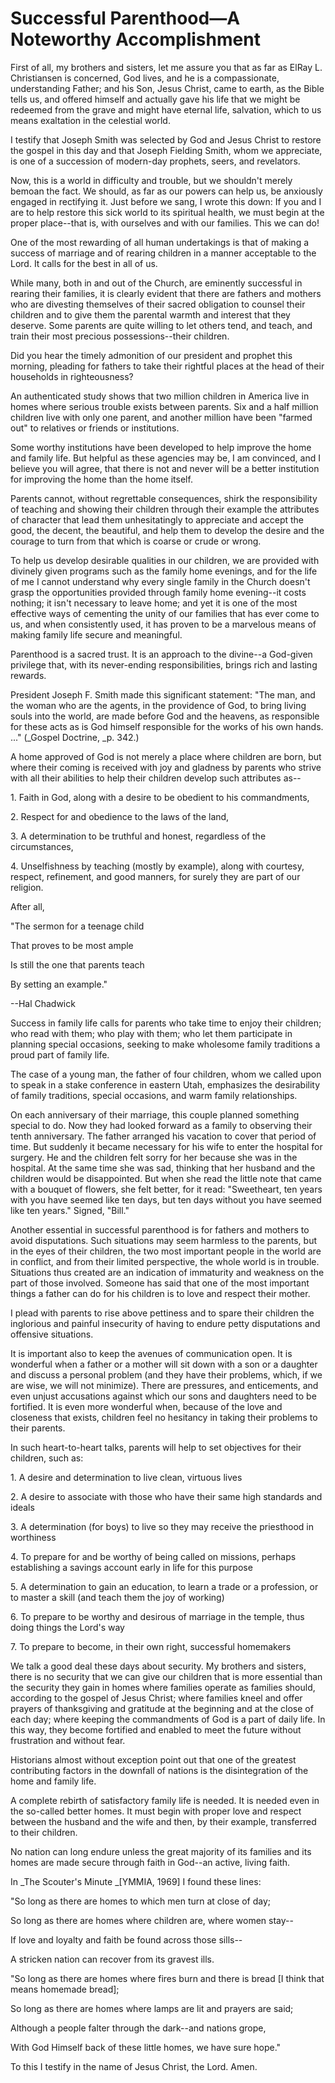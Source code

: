 # Successful Parenthood—A Noteworthy Accomplishment

First of all, my brothers and sisters, let me assure you that as far as ElRay
L. Christiansen is concerned, God lives, and he is a compassionate,
understanding Father; and his Son, Jesus Christ, came to earth, as the Bible
tells us, and offered himself and actually gave his life that we might be
redeemed from the grave and might have eternal life, salvation, which to us
means exaltation in the celestial world.

I testify that Joseph Smith was selected by God and Jesus Christ to restore
the gospel in this day and that Joseph Fielding Smith, whom we appreciate, is
one of a succession of modern-day prophets, seers, and revelators.

Now, this is a world in difficulty and trouble, but we shouldn't merely bemoan
the fact. We should, as far as our powers can help us, be anxiously engaged in
rectifying it. Just before we sang, I wrote this down: If you and I are to
help restore this sick world to its spiritual health, we must begin at the
proper place--that is, with ourselves and with our families. This we can do!

One of the most rewarding of all human undertakings is that of making a
success of marriage and of rearing children in a manner acceptable to the
Lord. It calls for the best in all of us.

While many, both in and out of the Church, are eminently successful in rearing
their families, it is clearly evident that there are fathers and mothers who
are divesting themselves of their sacred obligation to counsel their children
and to give them the parental warmth and interest that they deserve. Some
parents are quite willing to let others tend, and teach, and train their most
precious possessions--their children.

Did you hear the timely admonition of our president and prophet this morning,
pleading for fathers to take their rightful places at the head of their
households in righteousness?

An authenticated study shows that two million children in America live in
homes where serious trouble exists between parents. Six and a half million
children live with only one parent, and another million have been "farmed out"
to relatives or friends or institutions.

Some worthy institutions have been developed to help improve the home and
family life. But helpful as these agencies may be, I am convinced, and I
believe you will agree, that there is not and never will be a better
institution for improving the home than the home itself.

Parents cannot, without regrettable consequences, shirk the responsibility of
teaching and showing their children through their example the attributes of
character that lead them unhesitatingly to appreciate and accept the good, the
decent, the beautiful, and help them to develop the desire and the courage to
turn from that which is coarse or crude or wrong.

To help us develop desirable qualities in our children, we are provided with
divinely given programs such as the family home evenings, and for the life of
me I cannot understand why every single family in the Church doesn't grasp the
opportunities provided through family home evening--it costs nothing; it isn't
necessary to leave home; and yet it is one of the most effective ways of
cementing the unity of our families that has ever come to us, and when
consistently used, it has proven to be a marvelous means of making family life
secure and meaningful.

Parenthood is a sacred trust. It is an approach to the divine--a God-given
privilege that, with its never-ending responsibilities, brings rich and
lasting rewards.

President Joseph F. Smith made this significant statement: "The man, and the
woman who are the agents, in the providence of God, to bring living souls into
the world, are made before God and the heavens, as responsible for these acts
as is God himself responsible for the works of his own hands. ..." (_Gospel
Doctrine, _p. 342.)

A home approved of God is not merely a place where children are born, but
where their coming is received with joy and gladness by parents who strive
with all their abilities to help their children develop such attributes as--

1\. Faith in God, along with a desire to be obedient to his commandments,

2\. Respect for and obedience to the laws of the land,

3\. A determination to be truthful and honest, regardless of the
circumstances,

4\. Unselfishness by teaching (mostly by example), along with courtesy,
respect, refinement, and good manners, for surely they are part of our
religion.

After all,

"The sermon for a teenage child

That proves to be most ample

Is still the one that parents teach

By setting an example."

--Hal Chadwick

Success in family life calls for parents who take time to enjoy their
children; who read with them; who play with them; who let them participate in
planning special occasions, seeking to make wholesome family traditions a
proud part of family life.

The case of a young man, the father of four children, whom we called upon to
speak in a stake conference in eastern Utah, emphasizes the desirability of
family traditions, special occasions, and warm family relationships.

On each anniversary of their marriage, this couple planned something special
to do. Now they had looked forward as a family to observing their tenth
anniversary. The father arranged his vacation to cover that period of time.
But suddenly it became necessary for his wife to enter the hospital for
surgery. He and the children felt sorry for her because she was in the
hospital. At the same time she was sad, thinking that her husband and the
children would be disappointed. But when she read the little note that came
with a bouquet of flowers, she felt better, for it read: "Sweetheart, ten
years with you have seemed like ten days, but ten days without you have seemed
like ten years." Signed, "Bill."

Another essential in successful parenthood is for fathers and mothers to avoid
disputations. Such situations may seem harmless to the parents, but in the
eyes of their children, the two most important people in the world are in
conflict, and from their limited perspective, the whole world is in trouble.
Situations thus created are an indication of immaturity and weakness on the
part of those involved. Someone has said that one of the most important things
a father can do for his children is to love and respect their mother.

I plead with parents to rise above pettiness and to spare their children the
inglorious and painful insecurity of having to endure petty disputations and
offensive situations.

It is important also to keep the avenues of communication open. It is
wonderful when a father or a mother will sit down with a son or a daughter and
discuss a personal problem (and they have their problems, which, if we are
wise, we will not minimize). There are pressures, and enticements, and even
unjust accusations against which our sons and daughters need to be fortified.
It is even more wonderful when, because of the love and closeness that exists,
children feel no hesitancy in taking their problems to their parents.

In such heart-to-heart talks, parents will help to set objectives for their
children, such as:

1\. A desire and determination to live clean, virtuous lives

2\. A desire to associate with those who have their same high standards and
ideals

3\. A determination (for boys) to live so they may receive the priesthood in
worthiness

4\. To prepare for and be worthy of being called on missions, perhaps
establishing a savings account early in life for this purpose

5\. A determination to gain an education, to learn a trade or a profession, or
to master a skill (and teach them the joy of working)

6\. To prepare to be worthy and desirous of marriage in the temple, thus doing
things the Lord's way

7\. To prepare to become, in their own right, successful homemakers

We talk a good deal these days about security. My brothers and sisters, there
is no security that we can give our children that is more essential than the
security they gain in homes where families operate as families should,
according to the gospel of Jesus Christ; where families kneel and offer
prayers of thanksgiving and gratitude at the beginning and at the close of
each day; where keeping the commandments of God is a part of daily life. In
this way, they become fortified and enabled to meet the future without
frustration and without fear.

Historians almost without exception point out that one of the greatest
contributing factors in the downfall of nations is the disintegration of the
home and family life.

A complete rebirth of satisfactory family life is needed. It is needed even in
the so-called better homes. It must begin with proper love and respect between
the husband and the wife and then, by their example, transferred to their
children.

No nation can long endure unless the great majority of its families and its
homes are made secure through faith in God--an active, living faith.

In _The Scouter's Minute _[YMMIA, 1969] I found these lines:

"So long as there are homes to which men turn at close of day;

So long as there are homes where children are, where women stay--

If love and loyalty and faith be found across those sills--

A stricken nation can recover from its gravest ills.

"So long as there are homes where fires burn and there is bread [I think that
means homemade bread];

So long as there are homes where lamps are lit and prayers are said;

Although a people falter through the dark--and nations grope,

With God Himself back of these little homes, we have sure hope."

To this I testify in the name of Jesus Christ, the Lord. Amen.

